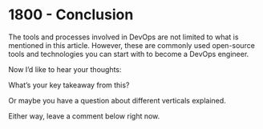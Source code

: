 # 1800 - Conclusion

The tools and processes involved in DevOps are not limited to what is mentioned in this article. However, these are commonly used open-source tools and technologies you can start with to become a DevOps engineer.

Now I’d like to hear your thoughts:

What’s your key takeaway from this?

Or maybe you have a question about different verticals explained.

Either way, leave a comment below right now.
